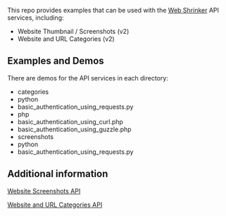 This repo provides examples that can be used with the [Web Shrinker](https://www.webshrinker.com) API services, including:

* Website Thumbnail / Screenshots (v2)
* Website and URL Categories (v2)

## Examples and Demos

There are demos for the API services in each directory:

* categories
 * python
  * basic_authentication_using_requests.py
 * php
  * basic_authentication_using_curl.php
  * basic_authentication_using_guzzle.php
* screenshots
 * python
  * basic_authentication_using_requests.py

## Additional information

[Website Screenshots API](https://www.webshrinker.com/website-screenshot-api/)

[Website and URL Categories API](https://www.webshrinker.com/website-category-api/)
